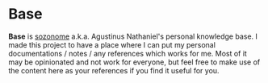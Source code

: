 # Base

**Base** is [sozonome](https://sznm.dev) a.k.a. Agustinus Nathaniel's personal knowledge base. I made this project to have a place where I can put my personal documentations / notes / any references which works for me. Most of it may be opinionated and not work for everyone, but feel free to make use of the content here as your references if you find it useful for you.

